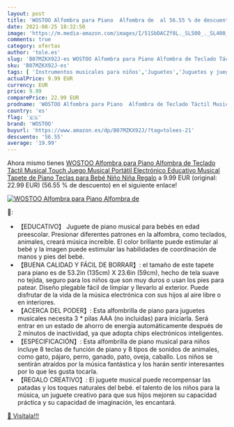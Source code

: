 ```yaml
---
layout: post
title: 'WOSTOO Alfombra para Piano  Alfombra de  al 56.55 % de descuento'
date: 2021-08-25 18:32:50
image: 'https://m.media-amazon.com/images/I/51SbDACZf8L._SL500_._SL400_.jpg'
comments: true
category: ofertas
author: 'tole.es'
slug: 'B07MZKX92J-es WOSTOO Alfombra para Piano Alfombra de Teclado Táctil...'
sku: 'B07MZKX92J-es'
tags: [ 'Instrumentos musicales para niños','Juguetes','Juguetes y juegos','Pianos para niños','bebé','wostoo', ]
actualPrice: 9.99 EUR
currency: EUR
price: 9.99
comparePrice: 22.99 EUR
prodname: 'WOSTOO Alfombra para Piano  Alfombra de Teclado Táctil Musical Touch Juego Musical Portátil Electrónico Educativo Musical Tapete de Piano Teclas para Bebé  Niño  Niña Regalo'
country: 'es'
flag: '🇪🇸'
brand: 'WOSTOO'
buyurl: 'https://www.amazon.es/dp/B07MZKX92J/?tag=tolees-21'
descuento: '56.55'
average: '19.99'
---
```


Ahora mismo tienes [WOSTOO Alfombra para Piano  Alfombra de Teclado Táctil Musical Touch Juego Musical Portátil Electrónico Educativo Musical Tapete de Piano Teclas para Bebé  Niño  Niña Regalo](https://www.amazon.es/dp/B07MZKX92J/?tag=tolees-21) a 9.99 EUR (original: 22.99 EUR) (56.55 %  de descuento) en el siguiente enlace!

[![WOSTOO Alfombra para Piano  Alfombra de ](https://m.media-amazon.com/images/I/51SbDACZf8L._SL500_._SL400_.jpg)](https://www.amazon.es/dp/B07MZKX92J/?tag=tolees-21)

🔎:

- 【EDUCATIVO】 Juguete de piano musical para bebés en edad preescolar. Presionar diferentes patrones en la alfombra, como teclados, animales, creará música increíble. El color brillante puede estimular al bebé y la imagen puede estimular las habilidades de coordinación de manos y pies del bebé.
- 【BUENA CALIDAD Y FÁCIL DE BORRAR】: el tamaño de este tapete para piano es de 53.2in (135cm) X 23.6in (59cm), hecho de tela suave no tejida, seguro para los niños que son muy duros o usan los pies para patear. Diseño plegable fácil de limpiar y llevarlo al exterior. Puede disfrutar de la vida de la música electrónica con sus hijos al aire libre o en interiores.
- 【ACERCA DEL PODER】: Esta alfombrilla de piano para juguetes musicales necesita 3 * pilas AAA (no incluidas) para iniciarla. Será entrar en un estado de ahorro de energía automáticamente después de 2 minutos de inactividad, ya que adopta chips electrónicos inteligentes.
- 【ESPECIFICACIÓN】: Esta alfombrilla de piano musical para niños incluye 8 teclas de función de piano y 8 tipos de sonidos de animales, como gato, pájaro, perro, ganado, pato, oveja, caballo. Los niños se sentirán atraídos por la música fantástica y los harán sentir interesantes por lo que les gusta tocarla.
- 【REGALO CREATIVO】: El juguete musical puede recompensar las patadas y los toques naturales del bebé. el talento de los niños para la música, un juguete creativo para que sus hijos mejoren su capacidad práctica y su capacidad de imaginación, les encantará.

[🛒 Visítala!!!](https://www.amazon.es/dp/B07MZKX92J/?tag=tolees-21)
